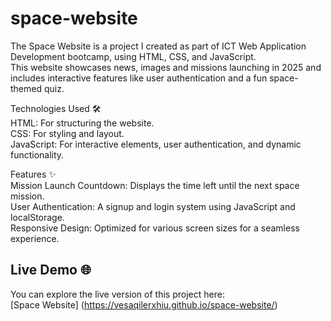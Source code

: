 # space-website

The Space Website is a project I created as part of ICT Web Application Development bootcamp, using HTML, CSS, and JavaScript.  
This website showcases news, images and missions launching in 2025 and includes interactive features like user authentication and a fun space-themed quiz.

Technologies Used 🛠️  
HTML: For structuring the website.  
CSS: For styling and layout.  
JavaScript: For interactive elements, user authentication, and dynamic functionality.  

Features ✨  
Mission Launch Countdown: Displays the time left until the next space mission.  
User Authentication: A signup and login system using JavaScript and localStorage.  
Responsive Design: Optimized for various screen sizes for a seamless experience.  

## Live Demo 🌐    
You can explore the live version of this project here:  
[Space Website] (https://vesaqilerxhiu.github.io/space-website/)

